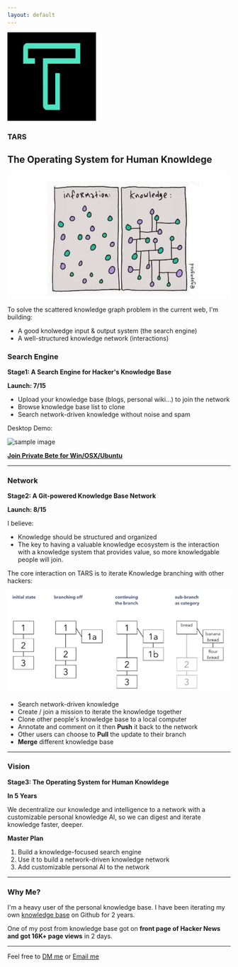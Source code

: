 ```yaml
---
layout: default
---
```


<img src="images/icon.png" alt="sample image" width="200" height="200">


### TARS

## The Operating System for Human Knowldege

<img src="images/infovknowledge.png" alt="sample image">

To solve the scattered knowledge graph problem in the current web, I'm building:

- A good knolwedge input & output system (the search engine)
- A well-structured knowledge network (interactions)

### Search Engine

**Stage1: A Search Engine for Hacker's Knowledge Base**

**Launch: 7/15**


- Upload your knowledge base (blogs, personal wiki...) to join the network
- Browse knowledge base list to clone
- Search network-driven knowledge without noise and spam


Desktop Demo:


<img src="images/search.gif" alt="sample image" width="600" height="350">

**[Join Private Bete for Win/OSX/Ubuntu](http://app.tarsmachine.com/)**


---

### Network

**Stage2: A Git-powered Knowledge Base Network**

**Launch: 8/15**


I believe:

- Knowledge should be structured and organized
- The key to having a valuable knowledge ecosystem is the interaction with a knowledge system that provides value, so more knowledgable people will join.

The core interaction on TARS is to iterate Knowledge branching with other hackers:

<img src="images/folgezettel.png" alt="sample image">

- Search network-driven knowledge
- Create / join a mission to iterate the knowledge together
- Clone other people's knowledge base to a local computer
- Annotate and comment on it then **Push** it back to the network
- Other users can choose to **Pull** the update to their branch
- **Merge** different knowledge base


---

### Vision

**Stage3: The Operating System for Human Knowldege**

**In 5 Years**

We decentralize our knowledge and intelligence to a network with a customizable personal knowledge AI, so we can digest and iterate knowledge faster, deeper.

**Master Plan**

1. Build a knowledge-focused search engine
2. Use it to build a network-driven knowledge network
3. Add customizable personal AI to the network

---

### Why Me?

I'm a heavy user of the personal knowledge base. I have been iterating my own [knowledge base](https://github.com/allenleein/knowledge-base) on Github for 2 years.

One of my post from knowledge base got on **front page of Hacker News and got 16K+ page views** in 2 days.

---

Feel free to [DM me](https://twitter.com/allenleein) or [Email me](mailto:allenleein@gmail.com)












